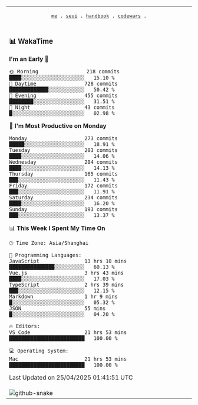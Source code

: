 
<div align="center">

<table>
<tr><td>
  <p align="center">
  <samp>
    <a href="https://github.com/SeaMmMm/SeaMmMm">me</a> .
    <a href="https://github.com/SeaMmMm/se-element">seui</a> .
    <a href="https://github.com/SeaMmMm/HandBook">handbook</a> .
    <a href="https://github.com/SeaMmMm/codeWars">codewars</a> .
  </samp>
    </p>
</td></tr>

<tr><td>

### 📊 WakaTime

<!--START_SECTION:waka-->
**I'm an Early 🐤** 

```text
🌞 Morning                218 commits         ████░░░░░░░░░░░░░░░░░░░░░   15.10 % 
🌆 Daytime                728 commits         █████████████░░░░░░░░░░░░   50.42 % 
🌃 Evening                455 commits         ████████░░░░░░░░░░░░░░░░░   31.51 % 
🌙 Night                  43 commits          █░░░░░░░░░░░░░░░░░░░░░░░░   02.98 % 
```
📅 **I'm Most Productive on Monday** 

```text
Monday                   273 commits         █████░░░░░░░░░░░░░░░░░░░░   18.91 % 
Tuesday                  203 commits         ████░░░░░░░░░░░░░░░░░░░░░   14.06 % 
Wednesday                204 commits         ████░░░░░░░░░░░░░░░░░░░░░   14.13 % 
Thursday                 165 commits         ███░░░░░░░░░░░░░░░░░░░░░░   11.43 % 
Friday                   172 commits         ███░░░░░░░░░░░░░░░░░░░░░░   11.91 % 
Saturday                 234 commits         ████░░░░░░░░░░░░░░░░░░░░░   16.20 % 
Sunday                   193 commits         ███░░░░░░░░░░░░░░░░░░░░░░   13.37 % 
```


📊 **This Week I Spent My Time On** 

```text
🕑︎ Time Zone: Asia/Shanghai

💬 Programming Languages: 
JavaScript               13 hrs 10 mins      ███████████████░░░░░░░░░░   60.13 % 
Vue.js                   3 hrs 43 mins       ████░░░░░░░░░░░░░░░░░░░░░   17.03 % 
TypeScript               2 hrs 39 mins       ███░░░░░░░░░░░░░░░░░░░░░░   12.15 % 
Markdown                 1 hr 9 mins         █░░░░░░░░░░░░░░░░░░░░░░░░   05.32 % 
JSON                     55 mins             █░░░░░░░░░░░░░░░░░░░░░░░░   04.20 % 

🔥 Editors: 
VS Code                  21 hrs 53 mins      █████████████████████████   100.00 % 

💻 Operating System: 
Mac                      21 hrs 53 mins      █████████████████████████   100.00 % 
```


 Last Updated on 25/04/2025 01:41:51 UTC
<!--END_SECTION:waka-->
</td></tr>

<tr><td>
  <img alt="github-snake" src="profile-snake-contrib/github-user-contribution.svg"/>
</td></tr>

</table>
